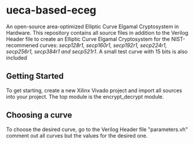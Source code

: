 # ueca-based-eceg
An open-source area-optimized Elliptic Curve Elgamal Cryptosystem in Hardware. 
This repository contains all source files in addition to the Verilog Header file to create an Elliptic Curve Elgamal Cryptosystem for the NIST-recommened curves: *secp128r1, secp160r1, secp192r1, secp224r1, secp256r1, secp384r1 and secp521r1*. A small test curve with 15 bits is also included
## Getting Started
To get starting, create a new Xilinx Vivado project and import all sources into your project. The top module is the encrypt_decrypt module. 
## Choosing a curve
To choose the desired curve, go to the Verilog Header file "parameters.vh" comment out all curves but the values for the desired one. 
